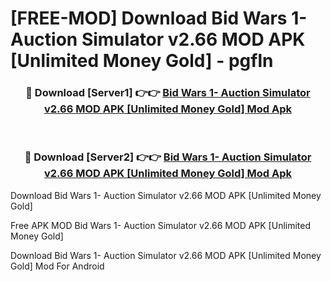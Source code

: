 # [FREE-MOD] Download Bid Wars 1- Auction Simulator v2.66 MOD APK [Unlimited Money Gold] - pgfln


<div align="center">
<h3>🔴 Download [Server1] 👉👉 <a href="https://apk-comot.site?title=Bid_Wars_1-_Auction_Simulator_v2.66_MOD_APK_[Unlimited_Money_Gold]">Bid Wars 1- Auction Simulator v2.66 MOD APK [Unlimited Money Gold] Mod Apk</a></h3><br>

<h3>🔴 Download [Server2] 👉👉 <a href="https://apk-comot.site?title=Bid_Wars_1-_Auction_Simulator_v2.66_MOD_APK_[Unlimited_Money_Gold]">Bid Wars 1- Auction Simulator v2.66 MOD APK [Unlimited Money Gold] Mod Apk</a></h3>
</div>



Download Bid Wars 1- Auction Simulator v2.66 MOD APK [Unlimited Money Gold] 

Free APK MOD Bid Wars 1- Auction Simulator v2.66 MOD APK [Unlimited Money Gold] 

Download Bid Wars 1- Auction Simulator v2.66 MOD APK [Unlimited Money Gold] Mod For Android
